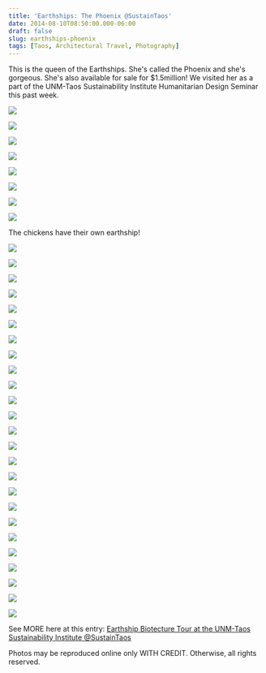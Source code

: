 ```yaml
---
title: 'Earthships: The Phoenix @SustainTaos'
date: 2014-08-10T08:50:00.000-06:00
draft: false
slug: earthships-phoenix
tags: [Taos, Architectural Travel, Photography]
---
```


This is the queen of the Earthships. She's called the Phoenix and she's gorgeous. She's also available for sale for $1.5million! We visited her as a part of the UNM-Taos Sustainability Institute Humanitarian Design Seminar this past week.  
  
  

![](/images/blog/legacy/DSC05878+(Large).JPG)

  

![](/images/blog/legacy/DSC05879+(Large).JPG)

  

![](/images/blog/legacy/DSC05881+(Large).JPG)

  

![](/images/blog/legacy/DSC05883+(Large).JPG)

  

![](/images/blog/legacy/DSC05884+(Large).JPG)

  

![](/images/blog/legacy/DSC05885+(Large).JPG)

  

![](/images/blog/legacy/DSC05886+(Large).JPG)

  

![](/images/blog/legacy/DSC05887+(Large).JPG)

The chickens have their own earthship!

![](/images/blog/legacy/DSC05888+(Large).JPG)

  

![](/images/blog/legacy/DSC05889+(Large).JPG)

  

![](/images/blog/legacy/DSC05890+(Large).JPG)

  

![](/images/blog/legacy/DSC05892+(Large).JPG)

  

![](/images/blog/legacy/DSC05895+(Large).JPG)

  

![](/images/blog/legacy/DSC05896+(Large).JPG)

  

![](/images/blog/legacy/DSC05897+(Large).JPG)

  

![](/images/blog/legacy/DSC05899+(Large).JPG)

  

![](/images/blog/legacy/DSC05900+(Large).JPG)

  

![](/images/blog/legacy/DSC05901+(Large).JPG)

  

![](/images/blog/legacy/DSC05902+(Large).JPG)

  

![](/images/blog/legacy/DSC05903+(Large).JPG)

  

![](/images/blog/legacy/DSC05904+(Large).JPG)

  

![](/images/blog/legacy/DSC05906+(Large).JPG)

  

![](/images/blog/legacy/DSC05907+(Large).JPG)

  

![](/images/blog/legacy/DSC05908+(Large).JPG)

  

![](/images/blog/legacy/DSC05909+(Large).JPG)

  

![](/images/blog/legacy/DSC05910+(Large).JPG)

  

![](/images/blog/legacy/DSC05911+(Large).JPG)

  

![](/images/blog/legacy/DSC05912+(Large).JPG)

  

![](/images/blog/legacy/DSC05914+(Large).JPG)

  

![](/images/blog/legacy/DSC05920+(Large).JPG)

  

![](/images/blog/legacy/DSC05924+(Large).JPG)

  

![](/images/blog/legacy/DSC05925+(Large).JPG)

  

![](/images/blog/legacy/DSC05927+(Large).JPG)

  

See MORE here at this entry: [Earthship Biotecture Tour at the UNM-Taos Sustainability Institute @SustainTaos](http://rachelprestonprinz.blogspot.com/2014/08/earthship-biotecture-tour-at-unm-taos.html)

  
Photos may be reproduced online only WITH CREDIT. Otherwise, all rights reserved.